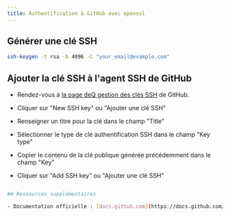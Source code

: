 ```yaml
---
title: Authentification à GitHub avec openssl
---
```


## Générer une clé SSH

```bash
ssh-keygen -t rsa -b 4096 -C "your_email@example.com"
```

## Ajouter la clé SSH à l'agent SSH de GitHub

- Rendez-vous à [la page deQ gestion des clés SSH](https://github.com/settings/keys) de GitHub. 

- Cliquer sur "New SSH key" ou "Ajouter une clé SSH"

- Renseigner un titre pour la clé dans le champ "Title"

- Sélectionner le type de clé authentification SSH dans le champ "Key type"

- Copier le contenu de la clé publique générée précédemment dans le champ "Key"

- Cliquer sur "Add SSH key" ou "Ajouter une clé SSH" 

```bash

## Ressources supplémentaires

- Documentation officielle : [docs.github.com](https://docs.github.com/fr/authentication/connecting-to-github-with-ssh/generating-a-new-ssh-key-and-adding-it-to-the-ssh-agent)
